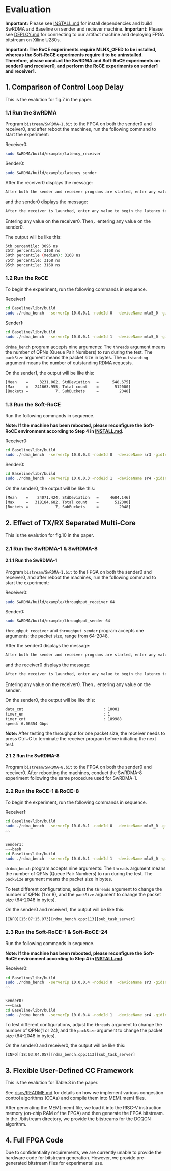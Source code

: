 # Evaluation

**Important:** Please see [INSTALL.md](./INSTALL.md) for install dependencies and build SwRDMA and Baseline on sender and reciever machine. 
**Important:** Please see [DEPLOY.md](./DEPLOY.md) for connecting to our artifact machine and deploying FPGA bitstream on Xilinx U280s.

**Important: The RoCE experiments require MLNX_OFED to be installed, whereas the Soft-RoCE experiments require it to be uninstalled. Therefore, please conduct the SwRDMA and Soft-RoCE experiments on sender0 and receiver0, and perform the RoCE experiments on sender1 and receiver1.**

## 1. Comparison of Control Loop Delay

This is the evalution for fig.7 in the paper.

### 1.1 Run the SwRDMA 

Program `bistream/SwRDMA-1.bit` to the FPGA on both the sender0 and receiver0, and after reboot the machines, run the following command to start the experiment:


Receiver0:
~~~bash
sudo SwRDMA/build/example/latency_receiver
~~~

Sender0:
~~~bash
sudo SwRDMA/build/example/latency_sender
~~~

After the receiver0 displays the message:
~~~bash
After both the sender and receiver programs are started, enter any value to launch the receiver: 
~~~
and the sender0 displays the message:
~~~bash
After the receiver is launched, enter any value to begin the latency test.
~~~

Entering any value on the receiver0. Then，entering any value on the sender0. 

The output will be like this:

~~~bash
5th percentile: 3096 ns
25th percentile: 3168 ns
50th percentile (median): 3168 ns
75th percentile: 3168 ns
95th percentile: 3168 ns
~~~

### 1.2 Run the RoCE

To begin the experiment, run the following commands in sequence.

Receiver1:
~~~bash
cd Baseline/libr/build
sudo ./rdma_bench  -serverIp 10.0.0.1 -nodeId 0  -deviceName mlx5_0 -gidIndex 3 -bufSize 104857600 -iterations 500 -threads 1 -packSize 1024 -outstanding 1
~~~

Sender1:
~~~bash
cd Baseline/libr/build
sudo ./rdma_bench  -serverIp 10.0.0.1 -nodeId 1  -deviceName mlx5_0 -gidIndex 3 -bufSize 104857600 -iterations 500 -threads 1 -packSize 1024 -outstanding 1
~~~

`drdma_bench` program accepts nine arguments: The `threads` argument means the number of QPNs (Queue Pair Numbers) to run during the test. The `packSize` argument means the packet size in bytes. The `outstanding` argument means the number of outstanding RDMA requests.



On the sender1, the output will be like this:

~~~bash
[Mean    =     3231.062, StdDeviation   =      548.675]
[Max     =   241663.955, Total count    =       512000]
[Buckets =            7, SubBuckets     =         2048]
~~~


### 1.3  Run the Soft-RoCE


Run the following commands in sequence.

**Note: If the machine has been rebooted, please reconfigure the Soft-RoCE environment according to Step 4 in [INSTALL.md](./INSTALL.md).**


Receiver0:
~~~bash
cd Baseline/libr/build
sudo ./rdma_bench  -serverIp 10.0.0.3 -nodeId 0  -deviceName sr3 -gidIndex 1 -bufSize 104857600 -iterations 500 -threads 1 -packSize 1024 -outstanding 1
~~~

Sender0:
~~~bash
cd Baseline/libr/build
sudo ./rdma_bench  -serverIp 10.0.0.3 -nodeId 1  -deviceName sr4 -gidIndex 1 -bufSize 104857600 -iterations 500 -threads 1 -packSize 1024 -outstanding 1
~~~

On the sender0, the output will be like this:

~~~bash
[Mean    =    24071.424, StdDeviation   =     4684.146]
[Max     =   318184.682, Total count    =       512000]
[Buckets =            7, SubBuckets     =         2048]
~~~


## 2. Effect of TX/RX Separated Multi-Core

This is the evalution for fig.10 in the paper.

### 2.1 Run the SwRDMA-1 & SwRDMA-8

#### 2.1.1 Run the SwRDMA-1
Program `bistream/SwRDMA-1.bit` to the FPGA on both the sender0 and receiver0, and after reboot the machines, run the following command to start the experiment:

Receiver0:
~~~bash
sudo SwRDMA/build/example/throughput_receiver 64
~~~

Sender0:
~~~bash
sudo SwRDMA/build/example/throughput_sender 64
~~~


`throughput_receiver` and `throughput_sender` program accepts one arguments: the packet size, range from 64-2048.


After the sender0 displays the message:
~~~bash
After both the sender and receiver programs are started, enter any value to launch the receiver: 
~~~
and the receiver0 displays the message:
~~~bash
After the receiver is launched, enter any value to begin the latency test.
~~~

Entering any value on the receiver0. Then，entering any value on the sender. 

On the sender0, the output will be like this:

~~~bash
data_cnt                                   : 10001
timer_en                                   : 1
timer_cnt                                  : 189988
speed: 6.06354 Gbps
~~~

**Note:** After testing the throughput for one packet size, the receiver needs to press Ctrl+C to terminate the receiver program before initiating the next test.

#### 2.1.2 Run the SwRDMA-8
Program `bistream/SwRDMA-8.bit` to the FPGA on both the sender0 and receiver0. After rebooting the machines, conduct the SwRDMA-8 experiment following the same procedure used for SwRDMA-1.


### 2.2 Run the RoCE-1 & RoCE-8

To begin the experiment, run the following commands in sequence.

Receiver1:
~~~bash
cd Baseline/libr/build
sudo ./rdma_bench  -serverIp 10.0.0.1 -nodeId 0  -deviceName mlx5_0 -gidIndex 3 -bufSize 104857600 -iterations 500 -threads 1 -packSize 64 -outstanding 48
~~


Sender1:
~~~bash
cd Baseline/libr/build
sudo ./rdma_bench  -serverIp 10.0.0.1 -nodeId 1  -deviceName mlx5_0 -gidIndex 3 -bufSize 104857600 -iterations 500 -threads 1 -packSize 64 -outstanding 48
~~~

`drdma_bench` program accepts nine arguments: The `threads` argument means the number of QPNs (Queue Pair Numbers) to run during the test. The `packSize` argument means the packet size in bytes. 


To test different configurations, adjust the `threads` argument to change the number of QPNs (1 or 8), and the `packSize` argument to change the packet size (64-2048 in bytes).


On the sender0 and receiver1, the output will be like this:

~~~bash
[INFO][15:07:15.973][rdma_bench.cpp:113][sub_task_server]                                           Data verification success, thread [0], duration [0.188152]s, throughput [1.393258] Gpbs
~~~


### 2.3 Run the Soft-RoCE-1 & Soft-RoCE-24



Run the following commands in sequence.

**Note: If the machine has been rebooted, please reconfigure the Soft-RoCE environment according to Step 4 in [INSTALL.md](./INSTALL.md).**

Receiver0:
~~~bash
cd Baseline/libr/build
sudo ./rdma_bench  -serverIp 10.0.0.4 -nodeId 0  -deviceName sr3 -gidIndex 1 -bufSize 104857600 -iterations 500 -threads 1 -packSize 64 -outstanding 48
~~


Sender0:
~~~bash
cd Baseline/libr/build
sudo ./rdma_bench  -serverIp 10.0.0.4 -nodeId 1  -deviceName sr4 -gidIndex 1 -bufSize 104857600 -iterations 500 -threads 1 -packSize 64 -outstanding 48
~~~

To test different configurations, adjust the `threads` argument to change the number of QPNs(1 or 24), and the `packSize` argument to change the packet size (64-2048 in bytes).


On the sender0 and receiver0, the output will be like this:

~~~bash
[INFO][18:03:04.057][rdma_bench.cpp:113][sub_task_server]                                           Data verification success, thread [0], duration [2.575283]s, throughput [0.101792] Gpbs
~~~

## 3. Flexible User-Defined CC Framework

This is the evalution for Table.3 in the paper.

See [riscv/README.md](./riscv/README.md) for details on how we implement various congestion control algorithms (CCAs) and compile them into MEM(.mem) files.

After generating the MEM(.mem) file, we load it into the RISC-V instruction memory (on-chip RAM of the FPGA) and then generate the FPGA bitstream. In the ./bitstream directory, we provide the bitstreams for the DCQCN algorithm.



## 4. Full FPGA Code
Due to confidentiality requirements, we are currently unable to provide the hardware code for bitstream generation. However, we provide pre-generated bitstream files for experimental use.